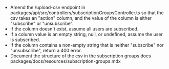 - Amend the /upload-csv endpoint in packages/api/src/controllers/subscriptionGroupsController.ts so that the csv takes an "action" column, and the value of the column is either "subscribe" or "unsubscribe".
- If the column doesn't exist, assume all users are subscribed.
- If a column value is an empty string, null, or undefined, assume the user is subscribed.
- If the column contains a non-empty string that is neither "subscribe" nor "unsubscribe", return a 400 error.
- Document the structure of the csv in the subscription groups docs packages/docs/resources/subscription-groups.mdx
